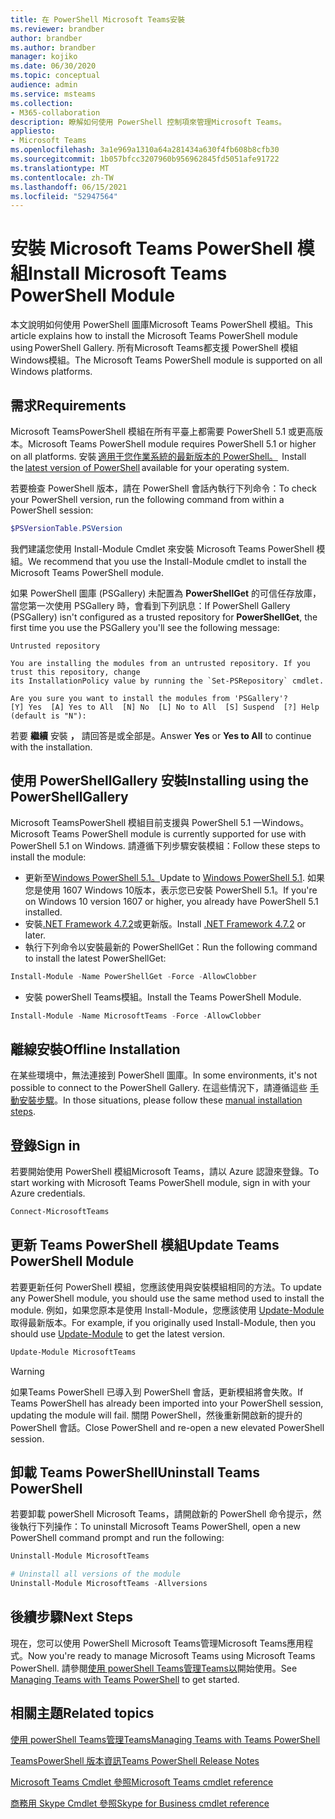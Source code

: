 ```yaml
---
title: 在 PowerShell Microsoft Teams安裝
ms.reviewer: brandber
author: brandber
ms.author: brandber
manager: kojiko
ms.date: 06/30/2020
ms.topic: conceptual
audience: admin
ms.service: msteams
ms.collection:
- M365-collaboration
description: 瞭解如何使用 PowerShell 控制項來管理Microsoft Teams。
appliesto:
- Microsoft Teams
ms.openlocfilehash: 3a1e969a1310a64a281434a630f4fb608b8cfb30
ms.sourcegitcommit: 1b057bfcc3207960b956962845fd5051afe91722
ms.translationtype: MT
ms.contentlocale: zh-TW
ms.lasthandoff: 06/15/2021
ms.locfileid: "52947564"
---
```

# <a name="install-microsoft-teams-powershell-module"></a><span data-ttu-id="d250e-103">安裝 Microsoft Teams PowerShell 模組</span><span class="sxs-lookup"><span data-stu-id="d250e-103">Install Microsoft Teams PowerShell Module</span></span>

<span data-ttu-id="d250e-104">本文說明如何使用 PowerShell 圖庫Microsoft Teams PowerShell 模組。</span><span class="sxs-lookup"><span data-stu-id="d250e-104">This article explains how to install the Microsoft Teams PowerShell module using PowerShell Gallery.</span></span> <span data-ttu-id="d250e-105">所有Microsoft Teams都支援 PowerShell 模組Windows模組。</span><span class="sxs-lookup"><span data-stu-id="d250e-105">The Microsoft Teams PowerShell module is supported on all Windows platforms.</span></span> 

## <a name="requirements"></a><span data-ttu-id="d250e-106">需求</span><span class="sxs-lookup"><span data-stu-id="d250e-106">Requirements</span></span>

<span data-ttu-id="d250e-107">Microsoft TeamsPowerShell 模組在所有平臺上都需要 PowerShell 5.1 或更高版本。</span><span class="sxs-lookup"><span data-stu-id="d250e-107">Microsoft Teams PowerShell module requires PowerShell 5.1 or higher on all platforms.</span></span> <span data-ttu-id="d250e-108">安裝 [適用于您作業系統的最新版本的 PowerShell。](/powershell/scripting/install/installing-powershell)  </span><span class="sxs-lookup"><span data-stu-id="d250e-108">Install the [latest version of PowerShell](/powershell/scripting/install/installing-powershell) available for your operating system.</span></span> 

<span data-ttu-id="d250e-109">若要檢查 PowerShell 版本，請在 PowerShell 會話內執行下列命令：</span><span class="sxs-lookup"><span data-stu-id="d250e-109">To check your PowerShell version, run the following command from within a PowerShell session:</span></span> 

```powershell
$PSVersionTable.PSVersion 
```
<span data-ttu-id="d250e-110">我們建議您使用 Install-Module Cmdlet 來安裝 Microsoft Teams PowerShell 模組。</span><span class="sxs-lookup"><span data-stu-id="d250e-110">We recommend that you use the  Install-Module cmdlet to install the Microsoft Teams PowerShell module.</span></span> 
 
<span data-ttu-id="d250e-111">如果 PowerShell 圖庫 (PSGallery) 未配置為 **PowerShellGet** 的可信任存放庫，當您第一次使用 PSGallery 時，會看到下列訊息：</span><span class="sxs-lookup"><span data-stu-id="d250e-111">If PowerShell Gallery (PSGallery) isn't configured as a trusted repository for **PowerShellGet**, the first time you use the PSGallery you'll see the following message:</span></span>

```console
Untrusted repository

You are installing the modules from an untrusted repository. If you trust this repository, change
its InstallationPolicy value by running the `Set-PSRepository` cmdlet.

Are you sure you want to install the modules from 'PSGallery'?
[Y] Yes  [A] Yes to All  [N] No  [L] No to All  [S] Suspend  [?] Help (default is "N"):
```

<span data-ttu-id="d250e-112">若要 **繼續** 安裝 **，** 請回答是或全部是。</span><span class="sxs-lookup"><span data-stu-id="d250e-112">Answer **Yes** or **Yes to All** to continue with the installation.</span></span>

## <a name="installing-using-the-powershellgallery"></a><span data-ttu-id="d250e-113">使用 PowerShellGallery 安裝</span><span class="sxs-lookup"><span data-stu-id="d250e-113">Installing using the PowerShellGallery</span></span>

<span data-ttu-id="d250e-114">Microsoft TeamsPowerShell 模組目前支援與 PowerShell 5.1 一Windows。</span><span class="sxs-lookup"><span data-stu-id="d250e-114">Microsoft Teams PowerShell module is currently supported for use with PowerShell 5.1 on Windows.</span></span> <span data-ttu-id="d250e-115">請遵循下列步驟安裝模組：</span><span class="sxs-lookup"><span data-stu-id="d250e-115">Follow these steps to install the module:</span></span> 

- <span data-ttu-id="d250e-116">更新至[Windows PowerShell 5.1。](/powershell/scripting/windows-powershell/install/installing-windows-powershell#upgrading-existing-windows-powershell)</span><span class="sxs-lookup"><span data-stu-id="d250e-116">Update to [Windows PowerShell 5.1](/powershell/scripting/windows-powershell/install/installing-windows-powershell#upgrading-existing-windows-powershell).</span></span> <span data-ttu-id="d250e-117">如果您是使用 1607 Windows 10版本，表示您已安裝 PowerShell 5.1。</span><span class="sxs-lookup"><span data-stu-id="d250e-117">If you're on Windows 10 version 1607 or higher, you already have PowerShell 5.1 installed.</span></span> 
- <span data-ttu-id="d250e-118">安裝[.NET Framework 4.7.2](/dotnet/framework/install)或更新版。</span><span class="sxs-lookup"><span data-stu-id="d250e-118">Install [.NET Framework 4.7.2](/dotnet/framework/install) or later.</span></span> 
- <span data-ttu-id="d250e-119">執行下列命令以安裝最新的 PowerShellGet：</span><span class="sxs-lookup"><span data-stu-id="d250e-119">Run the following command to install the latest PowerShellGet:</span></span>
 
```powershell
Install-Module -Name PowerShellGet -Force -AllowClobber
```
- <span data-ttu-id="d250e-120">安裝 powerShell Teams模組。</span><span class="sxs-lookup"><span data-stu-id="d250e-120">Install the Teams PowerShell Module.</span></span>

```powershell
Install-Module -Name MicrosoftTeams -Force -AllowClobber
```

## <a name="offline-installation"></a><span data-ttu-id="d250e-121">離線安裝</span><span class="sxs-lookup"><span data-stu-id="d250e-121">Offline Installation</span></span> 

<span data-ttu-id="d250e-122">在某些環境中，無法連接到 PowerShell 圖庫。</span><span class="sxs-lookup"><span data-stu-id="d250e-122">In some environments, it's not possible to connect to the PowerShell Gallery.</span></span> <span data-ttu-id="d250e-123">在這些情況下，請遵循這些 [手動安裝步驟](https://aka.ms/psgallery-manualdownload)。</span><span class="sxs-lookup"><span data-stu-id="d250e-123">In those situations, please follow these [manual installation steps](https://aka.ms/psgallery-manualdownload).</span></span>  

## <a name="sign-in"></a><span data-ttu-id="d250e-124">登錄</span><span class="sxs-lookup"><span data-stu-id="d250e-124">Sign in</span></span>

<span data-ttu-id="d250e-125">若要開始使用 PowerShell 模組Microsoft Teams，請以 Azure 認證來登錄。</span><span class="sxs-lookup"><span data-stu-id="d250e-125">To start working with Microsoft Teams PowerShell module, sign in with your Azure credentials.</span></span>

```PowerShell
Connect-MicrosoftTeams 
``` 

## <a name="update-teams-powershell-module"></a><span data-ttu-id="d250e-126">更新 Teams PowerShell 模組</span><span class="sxs-lookup"><span data-stu-id="d250e-126">Update Teams PowerShell Module</span></span>

<span data-ttu-id="d250e-127">若要更新任何 PowerShell 模組，您應該使用與安裝模組相同的方法。</span><span class="sxs-lookup"><span data-stu-id="d250e-127">To update any PowerShell module, you should use the same method used to install the module.</span></span> <span data-ttu-id="d250e-128">例如，如果您原本是使用 Install-Module，您應該使用 [Update-Module](/powershell/module/powershellget/update-module) 取得最新版本。</span><span class="sxs-lookup"><span data-stu-id="d250e-128">For example, if you originally used Install-Module, then you should use [Update-Module](/powershell/module/powershellget/update-module) to get the latest version.</span></span>  

```powershell
Update-Module MicrosoftTeams
```

> [!WARNING]
> <span data-ttu-id="d250e-129">如果Teams PowerShell 已導入到 PowerShell 會話，更新模組將會失敗。</span><span class="sxs-lookup"><span data-stu-id="d250e-129">If Teams PowerShell has already been imported into your PowerShell session, updating the module will fail.</span></span> <span data-ttu-id="d250e-130">關閉 PowerShell，然後重新開啟新的提升的 PowerShell 會話。</span><span class="sxs-lookup"><span data-stu-id="d250e-130">Close PowerShell and re-open a new elevated PowerShell session.</span></span>


## <a name="uninstall-teams-powershell"></a><span data-ttu-id="d250e-131">卸載 Teams PowerShell</span><span class="sxs-lookup"><span data-stu-id="d250e-131">Uninstall Teams PowerShell</span></span>

<span data-ttu-id="d250e-132">若要卸載 powerShell Microsoft Teams，請開啟新的 PowerShell 命令提示，然後執行下列操作：</span><span class="sxs-lookup"><span data-stu-id="d250e-132">To uninstall Microsoft Teams PowerShell, open a new PowerShell command prompt and run the following:</span></span> 

```powershell
Uninstall-Module MicrosoftTeams

# Uninstall all versions of the module
Uninstall-Module MicrosoftTeams -Allversions 
```

## <a name="next-steps"></a><span data-ttu-id="d250e-133">後續步驟</span><span class="sxs-lookup"><span data-stu-id="d250e-133">Next Steps</span></span> 

<span data-ttu-id="d250e-134">現在，您可以使用 PowerShell Microsoft Teams管理Microsoft Teams應用程式。</span><span class="sxs-lookup"><span data-stu-id="d250e-134">Now you're ready to manage Microsoft Teams using Microsoft Teams PowerShell.</span></span> <span data-ttu-id="d250e-135">請參閱[使用 powerShell Teams管理Teams以](teams-powershell-managing-teams.md)開始使用。</span><span class="sxs-lookup"><span data-stu-id="d250e-135">See [Managing Teams with Teams PowerShell](teams-powershell-managing-teams.md) to get started.</span></span> 

## <a name="related-topics"></a><span data-ttu-id="d250e-136">相關主題</span><span class="sxs-lookup"><span data-stu-id="d250e-136">Related topics</span></span>

[<span data-ttu-id="d250e-137">使用 powerShell Teams管理Teams</span><span class="sxs-lookup"><span data-stu-id="d250e-137">Managing Teams with Teams PowerShell</span></span>](teams-powershell-managing-teams.md)

[<span data-ttu-id="d250e-138">TeamsPowerShell 版本資訊</span><span class="sxs-lookup"><span data-stu-id="d250e-138">Teams PowerShell Release Notes</span></span>](teams-powershell-release-notes.md)

[<span data-ttu-id="d250e-139">Microsoft Teams Cmdlet 參照</span><span class="sxs-lookup"><span data-stu-id="d250e-139">Microsoft Teams cmdlet reference</span></span>](/powershell/teams/?view=teams-ps)

[<span data-ttu-id="d250e-140">商務用 Skype Cmdlet 參照</span><span class="sxs-lookup"><span data-stu-id="d250e-140">Skype for Business cmdlet reference</span></span>](/powershell/skype/intro?view=skype-ps)
